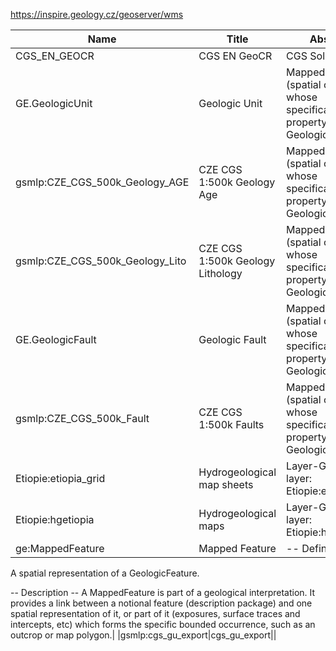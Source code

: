 https://inspire.geology.cz/geoserver/wms

|Name|Title|Abstract|
|--|--|--|
|CGS_EN_GEOCR|CGS EN GeoCR|CGS Solid Geology|
|GE.GeologicUnit|Geologic Unit|MappedFeature (spatial objects) whose specification property is of type GeologicUnit.|
|gsmlp:CZE_CGS_500k_Geology_AGE|CZE CGS  1:500k Geology Age|MappedFeature (spatial objects) whose specification property is of type GeologicUnit.|
|gsmlp:CZE_CGS_500k_Geology_Lito|CZE CGS  1:500k Geology Lithology|MappedFeature (spatial objects) whose specification property is of type GeologicUnit.|
|GE.GeologicFault|Geologic Fault|MappedFeature (spatial objects) whose specification property is of type Geologic structure|
|gsmlp:CZE_CGS_500k_Fault|CZE CGS  1:500k Faults|MappedFeature (spatial objects) whose specification property is of type Geologic structure|
|Etiopie:etiopia_grid|Hydrogeological map sheets|Layer-Group type layer: Etiopie:etiopia_grid|
|Etiopie:hgetiopia|Hydrogeological maps|Layer-Group type layer: Etiopie:hgetiopia|
|ge:MappedFeature|Mapped Feature|-- Definition --
  A spatial representation of a GeologicFeature.
  
  -- Description --
  A MappedFeature is part of a geological interpretation. 
  It provides a link between a notional feature (description package) and one spatial representation of it, or part of it (exposures, surface traces and intercepts, etc) which forms the specific bounded occurrence, such as an outcrop or map polygon.|
|gsmlp:cgs_gu_export|cgs_gu_export||
